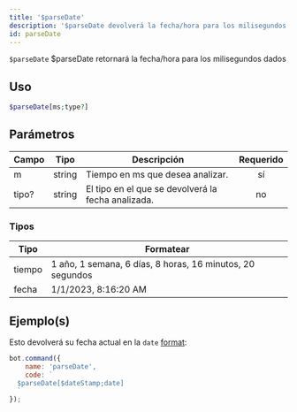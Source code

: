 ```yaml
---
title: '$parseDate'
description: '$parseDate devolverá la fecha/hora para los milisegundos dados'
id: parseDate
---
```


`$parseDate` $parseDate retornará la fecha/hora para los milisegundos dados

## Uso

```php
$parseDate[ms;type?]
```

## Parámetros

| Campo | Tipo   | Descripción                                        | Requerido |
| ----- | ------ | -------------------------------------------------- |:---------:|
| m     | string | Tiempo en ms que desea analizar.                   |    sí     |
| tipo? | string | El tipo en el que se devolverá la fecha analizada. |    no     |

### Tipos

| Tipo   | Formatear                                                 |
| ------ | --------------------------------------------------------- |
| tiempo | 1 año, 1 semana, 6 días, 8 horas, 16 minutos, 20 segundos |
| fecha  | 1/1/2023, 8:16:20 AM                                      |

## Ejemplo(s)

Esto devolverá su fecha actual en la `date` [format](#types):

```javascript
bot.command({
    name: 'parseDate',
    code: `
  $parseDate[$dateStamp;date]
  `
});
```
